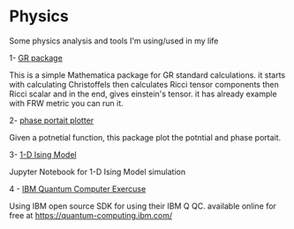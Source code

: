# Physics
Some physics analysis and tools I'm using/used in my life

1-  [GR package](https://github.com/MohamedElashri/Physics/blob/master/GR.nb)

This is a simple Mathematica package for GR standard calculations. it starts with calculating Christoffels then calculates Ricci tensor components then Ricci scalar and in the end, gives einstein's tensor. 
it has already example with FRW metric you can run it.

2-  [phase portait plotter](https://github.com/MohamedElashri/Physics/blob/master/phase%20portait.m)

Given a potnetial function, this package plot the potntial and phase portait. 

3-  [1-D Ising Model](https://github.com/MohamedElashri/Physics/blob/master/Ising%20model.ipynb)

Jupyter Notebook for 1-D Ising Model simulation


4 - [IBM Quantum Computer Exercuse](https://github.com/MohamedElashri/Physics/blob/master/IBM%20Quantum%20Computer%20exercise.ipynb)

Using IBM open source SDK for using their IBM Q QC. available online for free at https://quantum-computing.ibm.com/
